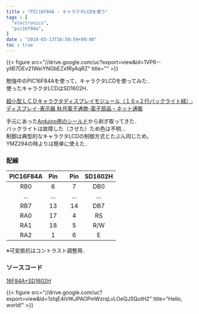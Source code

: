 ```yaml
---
title : "PIC16F84A : キャラクタLCDを使う"
tags : [
  "electronics",
  "pic16f84a",
]
date : "2018-03-13T16:50:59+09:00"
toc : true
---
```


{{< figure src="//drive.google.com/uc?export=view&id=1VP6--ylIB7DEv21WeiYNGbEZxfRyAqRZ" title="" >}}

勉強中のPIC16F84Aを使って，キャラクタLCDを使ってみた．  
使ったキャラクタLCDはSD1602H．
<!--more-->

[超小型ＬＣＤキャラクタディスプレイモジュール（１６×２行バックライト緑）: ディスプレイ･表示器 秋月電子通商-電子部品・ネット通販](http://akizukidenshi.com/catalog/g/gP-01675/)

手元にあった[Arduino用のシールド](https://www.amazon.co.jp/exec/obidos/ASIN/B009AQ2FAI/nandemotukuty-22/ref=nosim/)から剥ぎ取ってきた．  
バックライトは故障した（させた）ため色は不明...   
制御は典型的なキャラクタLCDの制御方式とたぶん同じため，  
YMZ294の時よりは簡単に使えた．  

### 配線

| PIC16F84A | Pin |  | Pin | SD1602H |
| :-: | :-: | :-: | :-: | :-: |
| RB0 | 6 |  | 7 | DB0 |
| ... | ... |  | ... | ... |
| RB7 | 13 |  | 14 | DB7 |
| RA0 | 17 |  | 4 | RS |
| RA1 | 18 |  | 5 | R/W |
| RA2 | 1 |  | 6 | E |

※可変抵抗はコントラスト調整用．  

### ソースコード  
[16F84A+SD1602H](https://gist.github.com/ha2zakura/8ed5ebd4295027b7969c8a1ca49f7cfc)

{{< figure src="//drive.google.com/uc?export=view&id=1zlqE4iVtKJPAOPmWzrqLvLOeQJSQutH2" title="Hello, world!" >}}


